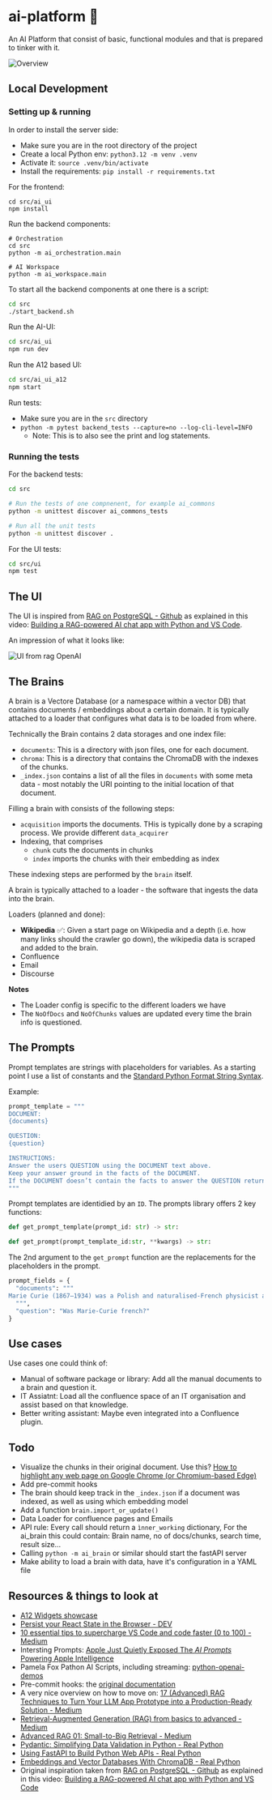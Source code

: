 # ai-platform 🧠

An AI Platform that consist of basic, functional modules and that is prepared to tinker with it.

![Overview](ai_platform_overview.svg)


## Local Development

### Setting up & running

In order to install the server side:
* Make sure you are in the root directory of the project
* Create a local Python env: `python3.12 -m venv .venv`
* Activate it: `source .venv/bin/activate`
* Install the requirements: `pip install -r requirements.txt`

For the frontend:
```
cd src/ai_ui
npm install
```

Run the backend components:

```
# Orchestration
cd src
python -m ai_orchestration.main  

# AI Workspace
python -m ai_workspace.main
```

To start all the backend components at one there is a script:
```bash
cd src
./start_backend.sh
```

Run the AI-UI: 
```bash
cd src/ai_ui
npm run dev
```

Run the A12 based UI:
```bash
cd src/ai_ui_a12
npm start
```
Run tests:
* Make sure you are in the `src` directory
* `python -m pytest backend_tests --capture=no --log-cli-level=INFO`
  * Note: This is to also see the print and log statements.

### Running the tests

For the backend tests:
```bash
cd src

# Run the tests of one compnenent, for example ai_commons
python -m unittest discover ai_commons_tests

# Run all the unit tests
python -m unittest discover . 
```

For the UI tests:
```bash
cd src/ui
npm test
```

## The UI

The UI is inspired from [RAG on PostgreSQL - Github](https://github.com/Azure-Samples/rag-postgres-openai-python#) as explained in this video: [Building a RAG-powered AI chat app with Python and VS Code](https://www.youtube.com/watch?v=3ctFWU492xk&t=1177s).

An impression of what it looks like:

![UI from rag OpenAI](image.png)

## The Brains

A brain is a Vectore Database (or a namespace within a vector DB) that contains documents / embeddings about a certain domain. It is typically attached to a loader that configures what data is to be loaded from where.

Technically the Brain contains 2 data storages and one index file:

* `documents`: This is a directory with json files, one for each document.
* `chroma`: This is a directory that contains the ChromaDB with the indexes of the chunks.
* `_index.json` contains a list of all the files in `documents` with some meta data - most notably the URI pointing to the initial location of that document.

Filling a brain with consists of the following steps:

* `acquisition` imports the documents. THis is typically done by a scraping process. We provide different `data_acquirer`
* Indexing, that comprises
  * `chunk` cuts the documents in chunks
  * `index` imports the chunks with their embedding as index

These indexing steps  are performed by the `brain` itself.

A brain is typically attached to a loader - the software that ingests the data into the brain.

Loaders (planned and done):
* **Wikipedia** ✅: Given a start page on Wikipedia and a depth (i.e. how many links should the crawler go down), the wikipedia data is scraped and added to the brain.
* Confluence
* Email
* Discourse


**Notes**
* The Loader config is specific to the different loaders we have
* The `NoOfDocs` and `NoOfChunks` values are updated every time the brain info is questioned.

## The Prompts

Prompt templates are strings with placeholders for variables. As a starting point I use a list of constants and the [Standard Python Format String Syntax](https://docs.python.org/3/library/string.html#format-string-syntax).

Example: 
```python
prompt_template = """
DOCUMENT:
{documents}

QUESTION:
{question}

INSTRUCTIONS:
Answer the users QUESTION using the DOCUMENT text above.
Keep your answer ground in the facts of the DOCUMENT.
If the DOCUMENT doesn’t contain the facts to answer the QUESTION return NONE.
"""
```
Prompt templates are identidied by an `ID`. The prompts library offers 2 key functions:

```python
def get_prompt_template(prompt_id: str) -> str:

def get_prompt(prompt_template_id:str, **kwargs) -> str:
```

The 2nd argument to the `get_prompt` function are the replacements for the placeholders in the prompt. 

```python
prompt_fields = {
  "documents": """
Marie Curie (1867–1934) was a Polish and naturalised-French physicist and chemist who conducted pioneering research on radioactivity. Born in Warsaw, she studied in Poland until she was 24, when she moved to Paris to earn her higher degrees.
  """,
  "question": "Was Marie-Curie french?"
}
```

## Use cases

Use cases one could think of:

* Manual of software package or library: Add all the manual documents to a brain and question it.
* IT Assiatnt: Load all the confluence space of an IT organisation and assist based on that knowledge.
* Better writing assistant: Maybe even integrated into a Confluence plugin.

## Todo

* Visualize the chunks in their original document. Use this? [How to highlight any web page on Google Chrome (or Chromium-based Edge)](https://medium.com/@Bartleby/how-to-highlight-any-web-page-on-google-chrome-or-chromium-based-edge-83035c41eeec)
* Add pre-commit hooks
* The brain should keep track in the `_index.json` if a document was indexed, as well as using which embedding model
* Add a function `brain.import_or_update()` 
* Data Loader for confluence pages and Emails
* API rule: Every call should return a `ìnner_working` dictionary, For the ai_brain this could contain: Brain name, no of docs/chunks, search time, result size...
* Calling `python -m ai_brain` or similar should start the fastAPI server
* Make ability to load a brain with data, have it's configuration in a YAML file

## Resources & things to look at

* [A12 Widgets showcase](https://www.mgm-tp.com/a12.htmlshowcase/#/widgets/layout/application-frame)
* [Persist your React State in the Browser - DEV](https://dev.to/ajejey/persist-your-react-state-in-the-browser-2bgm)
* [10 essential tips to supercharge VS Code and code faster (0 to 100) - Medium](https://medium.com/coding-beauty/vscode-upgrade-tips-246481c27e8e)
* Intersting Prompts: [Apple Just Quietly Exposed The *AI Prompts* Powering Apple Intelligence](https://medium.com/macoclock/apple-just-quietly-exposed-the-ai-prompts-powering-apple-intelligence-b4ac3314eb14)
* Pamela Fox Pathon AI Scripts, including streaming: [python-openai-demos](https://github.com/pamelafox/python-openai-demos)
* Pre-commit hooks: the [original documentation](https://pre-commit.com) 
* A very nice overview on how to move on: [17 (Advanced) RAG Techniques to Turn Your LLM App Prototype into a Production-Ready Solution - Medium](https://towardsdatascience.com/17-advanced-rag-techniques-to-turn-your-rag-app-prototype-into-a-production-ready-solution-5a048e36cdc8)
* [Retrieval-Augmented Generation (RAG) from basics to advanced - Medium](https://medium.com/@tejpal.abhyuday/retrieval-augmented-generation-rag-from-basics-to-advanced-a2b068fd576c)
* [Advanced RAG 01: Small-to-Big Retrieval - Medium](https://towardsdatascience.com/advanced-rag-01-small-to-big-retrieval-172181b396d4)
* [Pydantic: Simplifying Data Validation in Python - Real Python](https://realpython.com/python-pydantic/)
* [Using FastAPI to Build Python Web APIs - Real Python](https://realpython.com/fastapi-python-web-apis/)
* [Embeddings and Vector Databases With ChromaDB - Real Python](https://realpython.com/chromadb-vector-database/)
* Original inspiration taken from [RAG on PostgreSQL - Github](https://github.com/Azure-Samples/rag-postgres-openai-python#) as explained in this video: [Building a RAG-powered AI chat app with Python and VS Code](https://www.youtube.com/watch?v=3ctFWU492xk&t=1177s)

